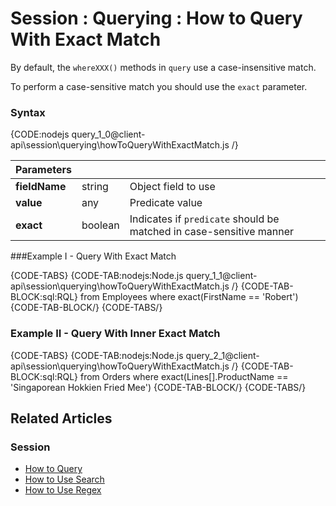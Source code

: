 # Session : Querying : How to Query With Exact Match

By default, the `whereXXX()` methods in `query` use a case-insensitive match.

To perform a case-sensitive match you should use the `exact` parameter.

### Syntax

{CODE:nodejs query_1_0@client-api\session\querying\howToQueryWithExactMatch.js /}

| Parameters | | |
| ------------- | ------------- | ----- |
| **fieldName** | string | Object field to use |
| **value** | any | Predicate value |
| **exact** | boolean | Indicates if `predicate` should be matched in case-sensitive manner |

###Example I - Query With Exact Match

{CODE-TABS}
{CODE-TAB:nodejs:Node.js query_1_1@client-api\session\querying\howToQueryWithExactMatch.js /}
{CODE-TAB-BLOCK:sql:RQL}
from Employees where exact(FirstName == 'Robert')
{CODE-TAB-BLOCK/}
{CODE-TABS/}

### Example II - Query With Inner Exact Match

{CODE-TABS}
{CODE-TAB:nodejs:Node.js query_2_1@client-api\session\querying\howToQueryWithExactMatch.js /}
{CODE-TAB-BLOCK:sql:RQL}
from Orders 
where exact(Lines[].ProductName == 'Singaporean Hokkien Fried Mee')
{CODE-TAB-BLOCK/}
{CODE-TABS/}

## Related Articles

### Session

- [How to Query](../../../client-api/session/querying/how-to-query)
- [How to Use Search](../../../client-api/session/querying/how-to-use-search)
- [How to Use Regex](../../../client-api/session/querying/how-to-use-regex)
